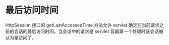 最后访问时间
====

HttpSession 接口的 getLastAccessedTime 方法允许 servlet 确定在当前请求之前的会话的最后访问时间。当会话中的请求是 servlet 容器第一个处理时该会话被认为是访问了。
